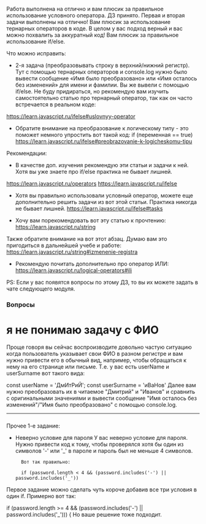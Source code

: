 Работа выполнена на отлично и вам плюсик за правильное использование условного оператора. ДЗ принято.
Первая и вторая задачи выполнены на отлично! Вам плюсик за использование тернарных операторов в коде.
В целом у вас подход верный и вас можно похвалить за аккуратный код! Вам плюсик за правильное использование if/else.

Что можно исправить:
- 2-я задача (преобразовывать строку в верхний/нижний регистр). Тут с помощью тернарных операторов и console.log нужно было вывести сообщение «Имя было преобразовано» или «Имя осталось без изменений» для имени и фамилии. Вы же вывели с помощью if/else. Не буду придираться, но рекомендую вам изучить самостоятельно статью про тернарный оператор, так как он часто встречается в реальном коде:

https://learn.javascript.ru/ifelse#uslovnyy-operator

- Обратите внимание на преобразование к логическому типу - это поможет немного упростить вот такой код:
if (переменная == true)
https://learn.javascript.ru/ifelse#preobrazovanie-k-logicheskomu-tipu


Рекомендации:
- В качестве доп. изучения рекомендую эти статьи и задачи к ней. Хотя вы уже знаете про if/else практика не бывает лишней.

https://learn.javascript.ru/operators
https://learn.javascript.ru/ifelse

- Хотя вы правильно использовали условный оператор, можете еще дополнительно решить задачи из вот этой статьи. Практика никогда не бывает лишней.
https://learn.javascript.ru/ifelse#tasks

- Хочу вам порекомендовать вот эту статью к прочтению:
https://learn.javascript.ru/string

Также обратите внимание на вот этот абзац. Думаю вам это пригодиться в дальнейшей учебе и работе:
https://learn.javascript.ru/string#izmenenie-registra

- Рекомендую почитать дополнительно про оператор ИЛИ:
https://learn.javascript.ru/logical-operators#ili

PS: Если у вас появятся вопросы по этому ДЗ, то вы их можете задать в чате следующего модуля.


### Вопросы

# я не понимаю задачу с ФИО
Проще говоря вы сейчас воспроизводите довольно частую ситуацию когда пользователь указывает свои ФИО в разном регистре и вам нужно привести его в обычный вид, например, чтобы обращаться к нему на его странице или письме. Т.е. у вас есть userName и userSurname вот такого вида:

const userName = 'ДмИтРиЙ';
const userSurname = 'иВаНов'
Далее вам нужно преобразовать их в читаемое "Дмитрий" и "Иванов" и сравнить с оригинальными значениями и вывести сообщение "Имя осталось без изменений"/"Имя было преобразовано"  с помощью console.log.  


---
###
Прочее
1-е задание:
- Неверно условие для пароля
    У вас неверно условие для пароля. Нужно привести код к тому, чтобы проверялся хотя бы один из символов '-' или '_' в пароле и пароль был не меньше 4 символов.

        Вот так правильно:

        if (password.length < 4 && (password.includes('-') || password.includes('_'))


Первое задание можно сделать чуть короче добавив все три условия в один if. Примерно вот так:

if (password.length >= 4 && (password.includes('-') || password.includes('_'))) {
Но ваше решение тоже подходит.
